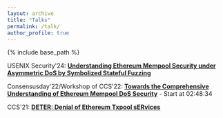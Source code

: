 ```yaml
---
layout: archive
title: "Talks"
permalink: /talk/
author_profile: true
---
```


{% include base_path %}







USENIX Security'24: **[Understanding Ethereum Mempool Security under Asymmetric DoS by Symbolized Stateful Fuzzing](https://www.usenix.org/conference/usenixsecurity24/presentation/wang-yibo)**

Consensusday'22/Workshop of CCS'22: **[Towards the Comprehensive Understanding of Ethereum Mempool DoS Security](https://acm-org.zoom.us/rec/play/TcKZiMKbA6PIwPNkfafmirn91gtz-AEVEKMfxtgJEt0Hdei54_GsrL5dgbyxyT3Hn1CQbZsIyxbgcM5X._u92lHKHtSSDo-yb?continueMode=true&_x_zm_rtaid=uy5zMdG-QBu_J-8jwt-ydA.1668308780361.acea77ba1564880806625bad237bf751&_x_zm_rhtaid=108)** - Start at 02:48:34

CCS'21: **[DETER: Denial of Ethereum Txpool sERvices](https://dl.acm.org/doi/10.1145/3460120.3485369#supplementary-materials)**
